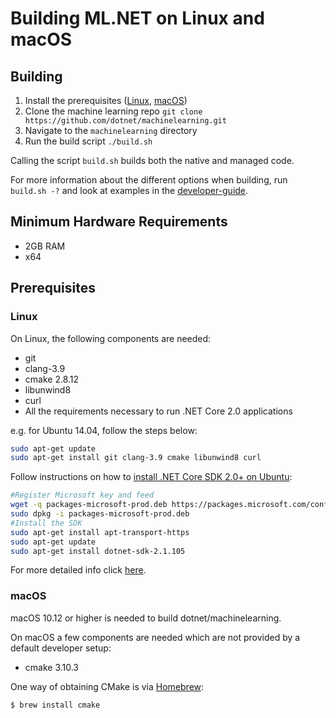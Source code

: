 Building ML.NET on Linux and macOS
==========================================
## Building

1. Install the prerequisites ([Linux](#user-content-linux), [macOS](#user-content-macos))
2. Clone the machine learning repo `git clone https://github.com/dotnet/machinelearning.git`
3. Navigate to the `machinelearning` directory
4. Run the build script `./build.sh`

Calling the script `build.sh` builds both the native and managed code.

For more information about the different options when building, run `build.sh -?` and look at examples in the [developer-guide](../project-docs/developer-guide.md).

## Minimum Hardware Requirements
- 2GB RAM
- x64

## Prerequisites

### Linux

On Linux, the following components are needed:

* git
* clang-3.9
* cmake 2.8.12
* libunwind8
* curl
* All the requirements necessary to run .NET Core 2.0 applications

e.g. for Ubuntu 14.04, follow the steps below:

```sh
sudo apt-get update
sudo apt-get install git clang-3.9 cmake libunwind8 curl
```

Follow instructions on how to [install .NET Core SDK 2.0+ on Ubuntu](https://www.microsoft.com/net/learn/get-started/linux/ubuntu14-04):

```sh
#Register Microsoft key and feed
wget -q packages-microsoft-prod.deb https://packages.microsoft.com/config/ubuntu/14.04/packages-microsoft-prod.deb
sudo dpkg -i packages-microsoft-prod.deb
#Install the SDK
sudo apt-get install apt-transport-https
sudo apt-get update
sudo apt-get install dotnet-sdk-2.1.105
```

For more detailed info click [here](https://docs.microsoft.com/en-us/dotnet/core/linux-prerequisites?tabs=netcore2x).

### macOS

macOS 10.12 or higher is needed to build dotnet/machinelearning.

On macOS a few components are needed which are not provided by a default developer setup:
* cmake 3.10.3

One way of obtaining CMake is via [Homebrew](http://brew.sh):
```sh
$ brew install cmake
```